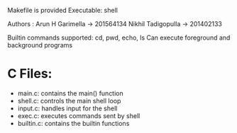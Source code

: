 Makefile is provided
Executable: shell

Authors : Arun H Garimella -> 201564134
          Nikhil Tadigopulla -> 201402133

Builtin commands supported: cd, pwd, echo, ls
Can execute foreground and background programs

C Files:
=======

- main.c:       contains the main() function
- shell.c:      controls the main shell loop
- input.c:      handles input for the shell
- exec.c:       executes commands sent by shell
- builtin.c:    contains the builtin functions
